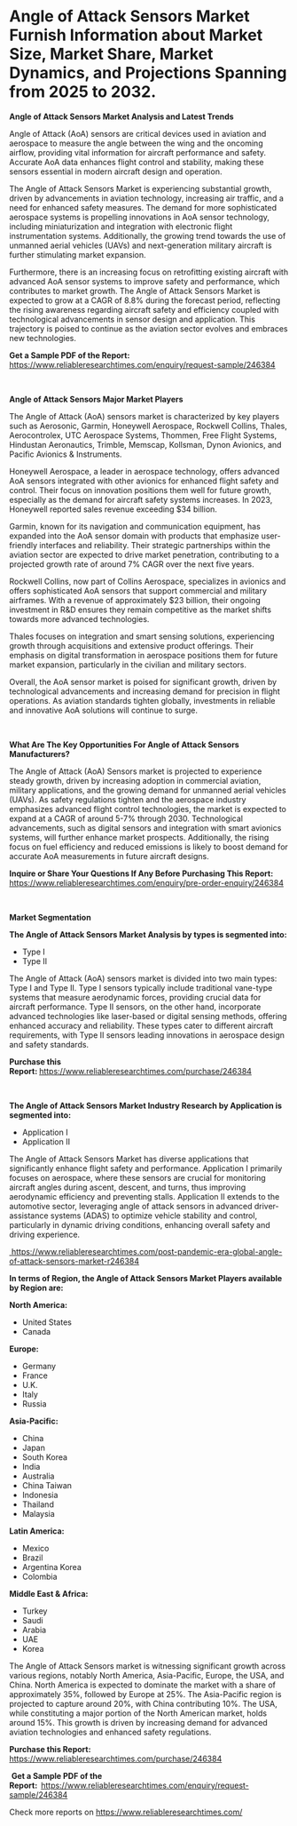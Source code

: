 <p><h1>Angle of Attack Sensors Market Furnish Information about Market Size, Market Share, Market Dynamics, and Projections Spanning from 2025 to 2032.</h1></p><p><strong>Angle of Attack Sensors Market Analysis and Latest Trends</strong></p>
<p><p>Angle of Attack (AoA) sensors are critical devices used in aviation and aerospace to measure the angle between the wing and the oncoming airflow, providing vital information for aircraft performance and safety. Accurate AoA data enhances flight control and stability, making these sensors essential in modern aircraft design and operation.</p><p>The Angle of Attack Sensors Market is experiencing substantial growth, driven by advancements in aviation technology, increasing air traffic, and a need for enhanced safety measures. The demand for more sophisticated aerospace systems is propelling innovations in AoA sensor technology, including miniaturization and integration with electronic flight instrumentation systems. Additionally, the growing trend towards the use of unmanned aerial vehicles (UAVs) and next-generation military aircraft is further stimulating market expansion.</p><p>Furthermore, there is an increasing focus on retrofitting existing aircraft with advanced AoA sensor systems to improve safety and performance, which contributes to market growth. The Angle of Attack Sensors Market is expected to grow at a CAGR of 8.8% during the forecast period, reflecting the rising awareness regarding aircraft safety and efficiency coupled with technological advancements in sensor design and application. This trajectory is poised to continue as the aviation sector evolves and embraces new technologies.</p></p>
<p><strong>Get a Sample PDF of the Report:&nbsp;</strong> <a href="https://www.reliableresearchtimes.com/enquiry/request-sample/246384?utm_campaign=2774&utm_medium=2&utm_source=Github&utm_content=ia&utm_term=06042025&utm_id=angle-of-attack-sensors">https://www.reliableresearchtimes.com/enquiry/request-sample/246384</a></p>
<p>&nbsp;</p>
<p><strong>Angle of Attack Sensors Major Market Players</strong></p>
<p><p>The Angle of Attack (AoA) sensors market is characterized by key players such as Aerosonic, Garmin, Honeywell Aerospace, Rockwell Collins, Thales, Aerocontrolex, UTC Aerospace Systems, Thommen, Free Flight Systems, Hindustan Aeronautics, Trimble, Memscap, Kollsman, Dynon Avionics, and Pacific Avionics & Instruments. </p><p>Honeywell Aerospace, a leader in aerospace technology, offers advanced AoA sensors integrated with other avionics for enhanced flight safety and control. Their focus on innovation positions them well for future growth, especially as the demand for aircraft safety systems increases. In 2023, Honeywell reported sales revenue exceeding $34 billion.</p><p>Garmin, known for its navigation and communication equipment, has expanded into the AoA sensor domain with products that emphasize user-friendly interfaces and reliability. Their strategic partnerships within the aviation sector are expected to drive market penetration, contributing to a projected growth rate of around 7% CAGR over the next five years.</p><p>Rockwell Collins, now part of Collins Aerospace, specializes in avionics and offers sophisticated AoA sensors that support commercial and military airframes. With a revenue of approximately $23 billion, their ongoing investment in R&D ensures they remain competitive as the market shifts towards more advanced technologies.</p><p>Thales focuses on integration and smart sensing solutions, experiencing growth through acquisitions and extensive product offerings. Their emphasis on digital transformation in aerospace positions them for future market expansion, particularly in the civilian and military sectors.</p><p>Overall, the AoA sensor market is poised for significant growth, driven by technological advancements and increasing demand for precision in flight operations. As aviation standards tighten globally, investments in reliable and innovative AoA solutions will continue to surge.</p></p>
<p>&nbsp;</p>
<p><strong>What Are The Key Opportunities For Angle of Attack Sensors Manufacturers?</strong></p>
<p><p>The Angle of Attack (AoA) Sensors market is projected to experience steady growth, driven by increasing adoption in commercial aviation, military applications, and the growing demand for unmanned aerial vehicles (UAVs). As safety regulations tighten and the aerospace industry emphasizes advanced flight control technologies, the market is expected to expand at a CAGR of around 5-7% through 2030. Technological advancements, such as digital sensors and integration with smart avionics systems, will further enhance market prospects. Additionally, the rising focus on fuel efficiency and reduced emissions is likely to boost demand for accurate AoA measurements in future aircraft designs.</p></p>
<p><strong>Inquire or Share Your Questions If Any Before Purchasing This Report:</strong> <a href="https://www.reliableresearchtimes.com/enquiry/pre-order-enquiry/246384?utm_campaign=2774&utm_medium=2&utm_source=Github&utm_content=ia&utm_term=06042025&utm_id=angle-of-attack-sensors">https://www.reliableresearchtimes.com/enquiry/pre-order-enquiry/246384</a></p>
<p>&nbsp;</p>
<p><strong>Market Segmentation</strong></p>
<p><strong>The Angle of Attack Sensors Market Analysis by types is segmented into:</strong></p>
<p><ul><li>Type I</li><li>Type II</li></ul></p>
<p><p>The Angle of Attack (AoA) sensors market is divided into two main types: Type I and Type II. Type I sensors typically include traditional vane-type systems that measure aerodynamic forces, providing crucial data for aircraft performance. Type II sensors, on the other hand, incorporate advanced technologies like laser-based or digital sensing methods, offering enhanced accuracy and reliability. These types cater to different aircraft requirements, with Type II sensors leading innovations in aerospace design and safety standards.</p></p>
<p><strong>Purchase this Report:&nbsp;</strong><a href="https://www.reliableresearchtimes.com/purchase/246384?utm_campaign=2774&utm_medium=2&utm_source=Github&utm_content=ia&utm_term=06042025&utm_id=angle-of-attack-sensors">https://www.reliableresearchtimes.com/purchase/246384</a></p>
<p>&nbsp;</p>
<p><strong>The Angle of Attack Sensors Market Industry Research by Application is segmented into:</strong></p>
<p><ul><li>Application I</li><li>Application II</li></ul></p>
<p><p>The Angle of Attack Sensors Market has diverse applications that significantly enhance flight safety and performance. Application I primarily focuses on aerospace, where these sensors are crucial for monitoring aircraft angles during ascent, descent, and turns, thus improving aerodynamic efficiency and preventing stalls. Application II extends to the automotive sector, leveraging angle of attack sensors in advanced driver-assistance systems (ADAS) to optimize vehicle stability and control, particularly in dynamic driving conditions, enhancing overall safety and driving experience.</p></p>
<p><a href="https://www.reliableresearchtimes.com/post-pandemic-era-global-angle-of-attack-sensors-market-r246384?utm_campaign=2774&utm_medium=2&utm_source=Github&utm_content=ia&utm_term=06042025&utm_id=angle-of-attack-sensors">&nbsp;https://www.reliableresearchtimes.com/post-pandemic-era-global-angle-of-attack-sensors-market-r246384</a></p>
<p><strong>In terms of Region, the Angle of Attack Sensors Market Players available by Region are:</strong></p>
<p>
    <p> <strong> North America: </strong>
        <ul>
            <li>United States</li>
            <li>Canada</li>
        </ul>
        </p> 
    <p> <strong> Europe: </strong>
        <ul>
            <li>Germany</li>
            <li>France</li>
            <li>U.K.</li>
            <li>Italy</li>
            <li>Russia</li>
        </ul>
        </p> 
    <p> <strong> Asia-Pacific: </strong>
        <ul>
            <li>China</li>
            <li>Japan</li>
            <li>South Korea</li>
            <li>India</li>
            <li>Australia</li>
            <li>China Taiwan</li>
            <li>Indonesia</li>
            <li>Thailand</li>
            <li>Malaysia</li>
        </ul>
        </p> 
    <p> <strong> Latin America: </strong>
        <ul>
            <li>Mexico</li>
            <li>Brazil</li>
            <li>Argentina Korea</li>
            <li>Colombia</li>
        </ul>
        </p> 
    <p> <strong> Middle East & Africa: </strong>
        <ul>
            <li>Turkey</li>
            <li>Saudi</li>
            <li>Arabia</li>
            <li>UAE</li>
            <li>Korea</li>
        </ul>
    </p>
    </p>
<p><p>The Angle of Attack Sensors market is witnessing significant growth across various regions, notably North America, Asia-Pacific, Europe, the USA, and China. North America is expected to dominate the market with a share of approximately 35%, followed by Europe at 25%. The Asia-Pacific region is projected to capture around 20%, with China contributing 10%. The USA, while constituting a major portion of the North American market, holds around 15%. This growth is driven by increasing demand for advanced aviation technologies and enhanced safety regulations.</p></p>
<p><strong>Purchase this Report: </strong><a href="https://www.reliableresearchtimes.com/purchase/246384?utm_campaign=2774&utm_medium=2&utm_source=Github&utm_content=ia&utm_term=06042025&utm_id=angle-of-attack-sensors">https://www.reliableresearchtimes.com/purchase/246384</a></p>
<p>&nbsp;<strong>Get a Sample PDF of the Report:&nbsp;&nbsp;</strong><a href="https://www.reliableresearchtimes.com/enquiry/request-sample/246384?utm_campaign=2774&utm_medium=2&utm_source=Github&utm_content=ia&utm_term=06042025&utm_id=angle-of-attack-sensors">https://www.reliableresearchtimes.com/enquiry/request-sample/246384</a></p>
<p><strong></strong></p>
<p>Check more reports on <a href="https://www.reliableresearchtimes.com/?utm_campaign=2774&utm_medium=2&utm_source=Github&utm_content=ia&utm_term=06042025&utm_id=angle-of-attack-sensors">https://www.reliableresearchtimes.com/</a></p>